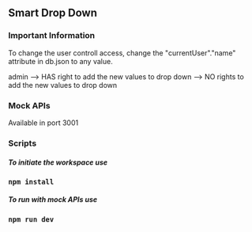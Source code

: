## Smart Drop Down

### Important Information

To change the user controll access, change the "currentUser"."name" attribute in db.json to any value.

admin --> HAS right to add the new values to drop down 
<any other> --> NO rights to add the new values to drop down



### Mock APIs
Available in port 3001


### Scripts
##### To initiate the workspace use
### `npm install`

##### To run with mock APIs use
### `npm run dev`
